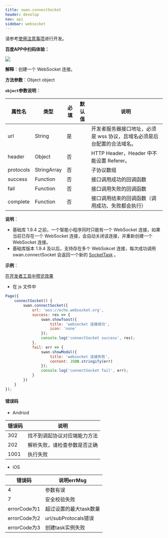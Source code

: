 ```yaml
---
title: swan.connectSocket
header: develop
nav: api
sidebar: websocket
---
```

请参考[使用注意事项](http://smartprogram.baidu.com/docs/develop/api/net_rule/)进行开发。


**百度APP中扫码体验：**

<img src="	https://b.bdstatic.com/miniapp/assets/images/doc_demo/webSocket.png"  class="demo-qrcode-image" />



**解释**：创建一个 WebSocket 连接。

**方法参数**：Object object

**`object`参数说明**：

|属性名 |类型  |必填 | 默认值 |说明|
|---- | ---- | ---- | ----|----|
|url| String | 是 | | 开发者服务器接口地址，必须是 wss 协议，且域名必须是后台配置的合法域名。|
|header| Object | 否 | | HTTP Header，Header 中不能设置 Referer。|
|protocols| StringArray | 否 | |子协议数组|
|success| Function | 否 | |接口调用成功的回调函数|
|fail | Function | 否 | |接口调用失败的回调函数|
|complete| Function | 否 | | 接口调用结束的回调函数（调用成功、失败都会执行）|

**说明**：
* 基础库 1.9.4 之前，一个智能小程序同时只能有一个 WebSocket 连接，如果当前已存在一个 WebSocket 连接，会自动关闭该连接，并重新创建一个 WebSocket 连接。
* 基础库版本 1.9.4 及以后，支持存在多个 WebSokcet 连接，每次成功调用 swan.connectSocket 会返回一个新的 [SocketTask](https://smartprogram.baidu.com/docs/develop/api/net_websocket/#SocketTask) 。

**示例**：

<a href="swanide://fragment/1241b261727079e050c52871830939491572951069253" title="在开发者工具中预览效果" target="_self">在开发者工具中预览效果</a>

* 在 js 文件中

```js
Page({
    connectSocket() {
        swan.connectSocket({
            url: 'wss://echo.websocket.org',
            success: res => {
                swan.showToast({
                    title: 'websocket 连接成功',
                    icon: 'none'
                });
                console.log('connectSocket success', res);
            },
            fail: err => {
                swan.showModal({
                    title: 'websocket 连接失败',
                    content: JSON.stringify(err)
                });
                console.log('connectSocket fail', err);
            }
        })
    } 
});
```

#### 错误码

* Andriod  

|错误码|说明|
|--|--|
|302|找不到调起协议对应端能力方法|
|202|解析失败，请检查参数是否正确 |
|1001|执行失败|

* iOS 

|错误码|说明errMsg|
|--|--|
|4|参数有误 |
|7|安全校验失败|
|errorCode为1|超过设置的最大task数量|
|errorCode为2|url/subProtocals错误|
|errorCode为3|创建task实例失败|






















